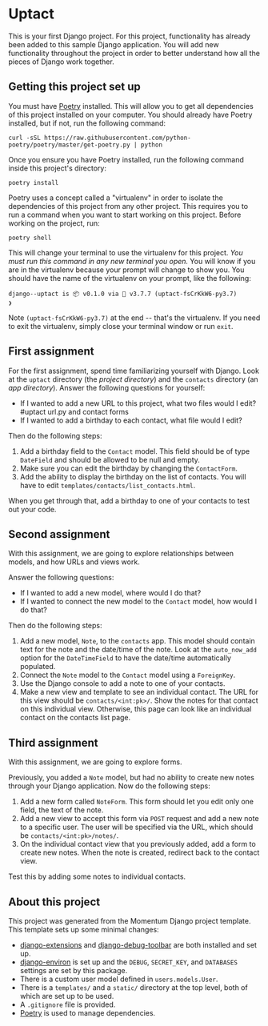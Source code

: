 # Uptact

This is your first Django project. For this project, functionality has already been added to this sample Django application. You will add new functionality throughout the project in order to better understand how all the pieces of Django work together.

## Getting this project set up

You must have [Poetry](https://python-poetry.org/) installed. This will allow you to get all dependencies of this project installed on your computer. You should already have Poetry installed, but if not, run the following command:

```
curl -sSL https://raw.githubusercontent.com/python-poetry/poetry/master/get-poetry.py | python
```

Once you ensure you have Poetry installed, run the following command inside this project's directory:

```
poetry install
```

Poetry uses a concept called a "virtualenv" in order to isolate the dependencies of this project from any other project. This requires you to run a command when you want to start working on this project. Before working on the project, run:

```
poetry shell
```

This will change your terminal to use the virtualenv for this project. *You must run this command in any new terminal you open.* You will know if you are in the virtualenv because your prompt will change to show you. You should have the name of the virtualenv on your prompt, like the following:

```
django--uptact is 📦 v0.1.0 via 🐍 v3.7.7 (uptact-fsCrKkW6-py3.7)
❯
```

Note `(uptact-fsCrKkW6-py3.7)` at the end -- that's the virtualenv. If you need to exit the virtualenv, simply close your terminal window or run `exit`.


## First assignment

For the first assignment, spend time familiarizing yourself with Django. Look at the `uptact` directory (the _project directory_) and the `contacts` directory (an _app directory_). Answer the following questions for yourself:

* If I wanted to add a new URL to this project, what two files would I edit? #uptact url.py and contact forms
* If I wanted to add a birthday to each contact, what file would I edit?

Then do the following steps:

1. Add a birthday field to the `Contact` model. This field should be of type `DateField` and should be allowed to be null and empty.
2. Make sure you can edit the birthday by changing the `ContactForm`.
3. Add the ability to display the birthday on the list of contacts. You will have to edit `templates/contacts/list_contacts.html`.

When you get through that, add a birthday to one of your contacts to test out your code.

## Second assignment

With this assignment, we are going to explore relationships between models, and how URLs and views work.

Answer the following questions:

* If I wanted to add a new model, where would I do that?
* If I wanted to connect the new model to the `Contact` model, how would I do that?

Then do the following steps:

1. Add a new model, `Note`, to the `contacts` app. This model should contain text for the note and the date/time of the note. Look at the `auto_now_add` option for the `DateTimeField` to have the date/time automatically populated.
2. Connect the `Note` model to the `Contact` model using a `ForeignKey`.
3. Use the Django console to add a note to one of your contacts.
4. Make a new view and template to see an individual contact. The URL for this view should be `contacts/<int:pk>/`. Show the notes for that contact on this individual view. Otherwise, this page can look like an individual contact on the contacts list page.

## Third assignment

With this assignment, we are going to explore forms.

Previously, you added a `Note` model, but had no ability to create new notes through your Django application. Now do the following steps:

1. Add a new form called `NoteForm`. This form should let you edit only one field, the text of the note.
2. Add a new view to accept this form via `POST` request and add a new note to a specific user. The user will be specified via the URL, which should be `contacts/<int:pk>/notes/`.
3. On the individual contact view that you previously added, add a form to create new notes. When the note is created, redirect back to the contact view.

Test this by adding some notes to individual contacts.



## About this project

This project was generated from the Momentum Django project template. This template sets up some minimal changes:

- [django-extensions](https://django-extensions.readthedocs.io/en/latest/) and [django-debug-toolbar](https://django-debug-toolbar.readthedocs.io/en/latest/) are both installed and set up.
- [django-environ](https://django-environ.readthedocs.io/en/latest/) is set up and the `DEBUG`, `SECRET_KEY`, and `DATABASES` settings are set by this package.
- There is a custom user model defined in `users.models.User`.
- There is a `templates/` and a `static/` directory at the top level, both of which are set up to be used.
- A `.gitignore` file is provided.
- [Poetry](https://python-poetry.org/) is used to manage dependencies.

